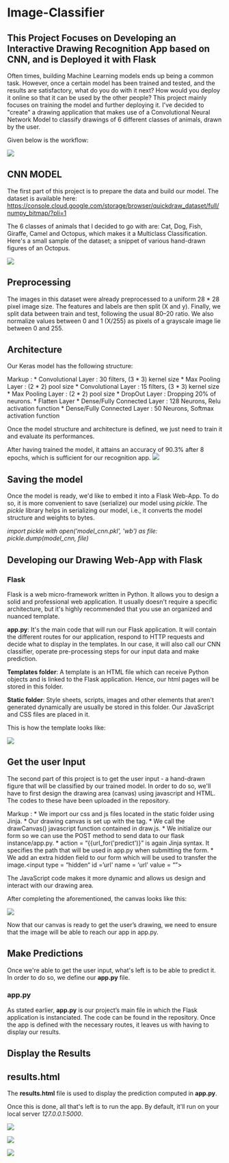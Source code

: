 # Image-Classifier

## This Project Focuses on Developing an Interactive Drawing Recognition App based on CNN, and is Deployed it with Flask


Often times, building Machine Learning models ends up being a common task. However, once a certain model has been trained and tested, and the results are satisfactory, what do you do with it next? How would you deploy it online so that it can be used by the other people? This project mainly focuses on training the model and further deploying it. 
I've decided to "create" a drawing application that makes use of a Convolutional Neural Network Model to classify drawings of 6 different classes of animals, drawn by the user.

Given below is the workflow:

![](images/CNN1.PNG)

## CNN MODEL

The first part of this project is to prepare the data and build our model. The dataset is available here: https://console.cloud.google.com/storage/browser/quickdraw_dataset/full/numpy_bitmap/?pli=1

The 6 classes of animals that I decided to go with are: Cat, Dog, Fish, Giraffe, Camel and Octopus, which makes it a Multiclass Classification.
Here's a small sample of the dataset; a snippet of various hand-drawn figures of an Octopus.

![](images/CNN2.PNG)

## Preprocessing

The images in this dataset were already preprocessed to a uniform 28 * 28 pixel image size.
The features and labels are then split (X and y).
Finally, we split data between train and test, following the usual 80–20 ratio. We also normalize values between 0 and 1 (X/255) as pixels of a grayscale image lie between 0 and 255.

## Architecture

Our Keras model has the following structure: 

Markup : * Convolutional Layer : 30 filters, (3 * 3) kernel size
         * Max Pooling Layer : (2 * 2) pool size
         * Convolutional Layer : 15 filters, (3 * 3) kernel size
         * Max Pooling Layer : (2 * 2) pool size
         * DropOut Layer : Dropping 20% of neurons.
         * Flatten Layer
         * Dense/Fully Connected Layer : 128 Neurons, Relu activation function
         * Dense/Fully Connected Layer : 50 Neurons, Softmax activation function
         
Once the model structure and architecture is defined, we just need to train it and evaluate its performances. 

After having trained the model, it attains an accuracy of 90.3% after 8 epochs, which is sufficient for our recognition app. 
![](images/CNN3.PNG)


## Saving the model

Once the model is ready, we'd like to embed it into a Flask Web-App. To do so, it is more convenient to save (serialize) our model using *pickle*. 
The *pickle* library helps in serializing our model, i.e., it converts the model structure and weights to bytes. 

*import pickle
with open('model_cnn.pkl', 'wb') as file:
      pickle.dump(model_cnn, file)* 
      
## Developing our Drawing Web-App with Flask

### Flask

Flask is a web micro-framework written in Python. It allows you to design a solid and professional web application. It usually doesn't require a specific architecture, but it's highly recommended that you use an organized and nuanced template.

**app.py**: It's the main code that will run our Flask application. It will contain the different routes for our application, respond to HTTP requests and decide what to display in the templates. In our case, it will also call our CNN classifier, operate pre-processing steps for our input data and make prediction.

**Templates folder**: A template is an HTML file which can receive Python objects and is linked to the Flask application. Hence, our html pages will be stored in this folder.

**Static folder**:  Style sheets, scripts, images and other elements that aren't generated dynamically are usually be stored in this folder. Our JavaScript and CSS files are placed in it. 

This is how the template looks like:


![](images/CNN4.PNG)

## Get the user Input

The second part of this project is to get the user input - a hand-drawn figure that will be classified by our trained model. In order to do so, we'll have to first design the drawing area (canvas) using javascript and HTML. The codes to these have been uploaded in the repository.

Markup : * We import our css and js files located in the static folder using Jinja.
         * Our drawing canvas is set up with the <canvas> tag.
         * We call the drawCanvas() javascript function contained in draw.js.
         * We initialize our form so we can use the POST method to send data to our flask instance/app.py.
         * action = “{{url_for('predict')}” is again Jinja syntax. It specifies the path that will be used in app.py when submitting the form.
         * We add an extra hidden field to our form which will be used to transfer the image.<input type = “hidden“ id =’url' name = ‘url' value = “”>
  
  The JavaScript code makes it more dynamic and allows us design and interact with our drawing area.
  
  After completing the aforementioned, the canvas looks like this: 
  
  ![](images/CNN5.PNG)
  
  Now that our canvas is ready to get the user’s drawing, we need to ensure that the image will be able to reach our app in app.py.
  
  ## Make Predictions
  
Once we're able to get the user input, what's left is to be able to predict it. In order to do so, we define our **app.py** file.

### app.py 
As stated earlier, **app.py** is our project’s main file in which the Flask application is instanciated. 
The code can be found in the repository. 
Once the app is defined with the necessary routes, it leaves us with having to display our results. 

## Display the Results
## results.html
The **results.html** file is used to display the prediction computed in **app.py**. 

Once this is done, all that's left is to run the app. By default, it'll run on your local server *127.0.0.1:5000*. 

 ![](images/CNN6.PNG)
 
 
 ![](images/CNN5.PNG)
 
 
 ![](images/CNN7.PNG)
 
 
 
 


